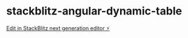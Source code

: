 # stackblitz-angular-dynamic-table

[Edit in StackBlitz next generation editor ⚡️](https://stackblitz.com/~/github.com/devAmirulIrfan/stackblitz-angular-dynamic-table)
